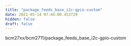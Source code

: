 ```yaml
---
title: "package_feeds_base_i2c-gpio-custom"
date: 2021-05-14 07:44:00.453729
hidden: false
draft: false
---
```


bcm27xx/bcm2711/package_feeds_base_i2c-gpio-custom

